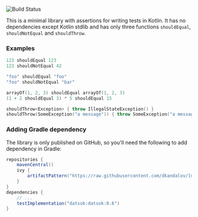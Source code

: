 ![Build Status](https://github.com/dkandalov/datsok/workflows/CI/badge.svg)

This is a minimal library with assertions for writing tests in Kotlin.
It has no dependencies except Kotlin stdlib and has only three functions `shouldEqual`, `shouldNotEqual` and `shouldThrow`.

### Examples
```kotlin
123 shouldEqual 123
123 shouldNotEqual 42

"foo" shouldEqual "foo"
"foo" shouldNotEqual "bar"

arrayOf(1, 2, 3) shouldEqual arrayOf(1, 2, 3)
(1 + 2 shouldEqual 3) * 5 shouldEqual 15

shouldThrow<Exception> { throw IllegalStateException() }
shouldThrow(SomeException("a message")) { throw SomeException("a message") }
```

### Adding Gradle dependency
The library is only published on GitHub, so you'll need the following to add dependency in Gradle:
```groovy
repositories {
    mavenCentral()
    ivy {
        artifactPattern("https://raw.githubusercontent.com/dkandalov/[module]/master/jars/[artifact]-[revision](.[ext])")
    }
}
dependencies {
    // ...
    testImplementation("datsok:datsok:0.6")
}
```